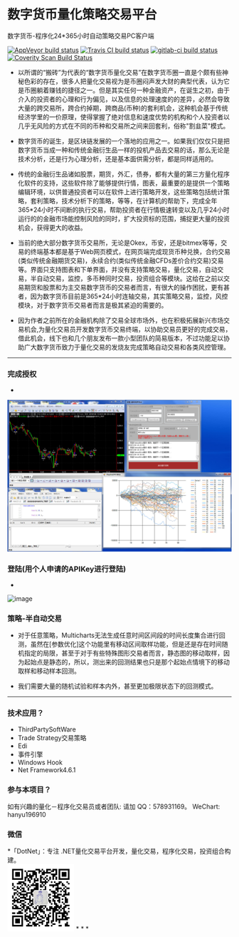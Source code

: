 # 数字货币量化策略交易平台
数字货币-程序化24*365小时自动策略交易PC客户端

[![AppVeyor build status](https://ci.appveyor.com/api/projects/status/github/softethervpn/softethervpn?branch=master&svg=true)](https://ci.appveyor.com/project/softethervpn/softethervpn) [![Travis CI build status](https://travis-ci.org/SoftEtherVPN/SoftEtherVPN.svg?branch=master)](https://travis-ci.org/SoftEtherVPN/SoftEtherVPN) [![gitlab-ci build status](https://gitlab.com/SoftEther/SoftEtherVPN/badges/master/build.svg)](https://gitlab.com/SoftEther/SoftEtherVPN/pipelines) [![Coverity Scan Build Status](https://scan.coverity.com/projects/16304/badge.svg)](https://scan.coverity.com/projects/softethervpn-softethervpn)

- 以所谓的“搬砖”为代表的“数字货币量化交易”在数字货币圈一直是个颇有些神秘色彩的存在，很多人把量化交易视为是币圈闷声发大财的典型代表，认为它是币圈躺着赚钱的捷径之一。但是其实任何一种金融资产，在诞生之初，由于介入的投资者的心理和行为偏见，以及信息的处理速度的的差异，必然会导致大量的跨交易所，跨合约掉期，跨商品(币种)的套利机会，这种机会基于传统经济学里的一价原理，使得掌握了绝对信息和速度优势的机构和个人投资者以几乎无风险的方式在不同的币种和交易所之间来回套利，俗称"割韭菜"模式。

- 数字货币的诞生，是区块链发展的一个落地的应用之一。如果我们仅仅只是把数字货币当成一种和传统金融衍生品一样的投机产品去交易的话，那么无论是技术分析，还是行为心理分析，还是基本面供需分析，都是同样适用的。

- 传统的金融衍生品诸如股票，期货，外汇，债券，都有大量的第三方量化程序化软件的支持，这些软件除了能够提供行情，图表，最重要的是提供一个策略编辑环境，以供普通投资者可以在软件上进行策略开发，这些策略包括统计策略，套利策略，技术分析下的策略，等等，在计算机的帮助下，完成全年365*24小时不间断的执行交易，帮助投资者在行情极速转变以及几乎24小时运行的的金融市场能控制风险的同时，扩大投资标的范围，捕捉更大量的投资机会，获得更大的收益。

- 当前的绝大部分数字货币交易所，无论是Okex，币安，还是bitmex等等，交易的终端基本都是基于Web网页模式，在网页端完成现货币种兑换，合约交易(类似传统金融期货交易)，永续合约(类似传统金融CFDs差价合约交易)交易等。界面只支持图表和下单界面，并没有支持策略交易，量化交易，自动交易，半自动交易，监控，多币种同时交易，投资组合等模块。这给在之前以交易期货和股票和为主交易数字货币的交易者而言，有很大的操作困扰，更有甚者，因为数字货币目前是365*24小时连轴交易，其实策略交易，监控，风控模块，对于数字货币交易者而言是极其紧迫的需要的。

- 因为作者之前所在的金融机构除了交易全球市场外，也在积极拓展新兴市场交易机会,为量化交易员开发数字货币交易终端，以协助交易员更好的完成交易，借此机会，线下也和几个朋友发布一款小型团队的简易版本，不过功能足以协助广大数字货币致力于量化交易的发烧友完成策略自动交易和各类风控管理。

* * *
### 完成授权
*
![image](https://github.com/handayu/OandaTrading/blob/master/image/backtest.jpg)


### 登陆(用个人申请的APIKey进行登陆)
*
![image](https://github.com/handayu/OandaTrading/blob/master/image/trading.gif)

### 策略-半自动交易

- 对于任意策略，Multicharts无法生成任意时间区间段的时间长度集合进行回测，虽然在[参数优化]这个功能里有移动区间取样功能，但是还是存在时间随机指定的局限，甚至于对于有些特殊图形交易者而言，静态图的移动取样，因为起始点是静态的，所以，测出来的回测结果也只是那个起始点情境下的移动取样和移动样本回测。

- 我们需要大量的随机试验和样本内外，甚至更加极限状态下的回测模式。

* * *

### 技术应用？
- ThirdPartySoftWare
- Trade Strategy交易策略
- Edi
- 事件引擎
- Windows Hook
- Net Framework4.6.1


### 参与本项目？

如有兴趣的量化－程序化交易员或者团队:
   请加 QQ：578931169。
   WeChart: hanyu196910
   
   <h3 id="weibo-weixin">微信</h3>
 *「DotNet」：专注 .NET量化交易平台开发，量化交易，程序化交易，投资组合构建。
   <br><img src="https://github.com/handayu/OandaTrading/blob/master/image/wechart.jpg" width=150 height=150>
* * *


